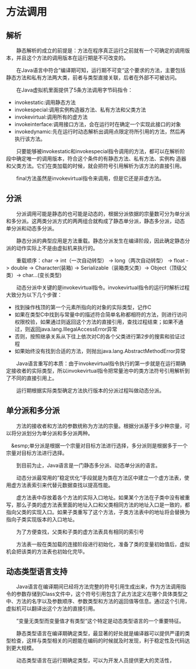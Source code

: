 # 方法调用
## 解析
&emsp;&emsp;静态解析的成立的前提是：方法在程序真正运行之前就有一个可确定的调用版本，并且这个方法的调用版本在运行期是不可改变的。

&emsp;&emsp;在Java语言中符合”编译期可知，运行期不可变“这个要求的方法，主要包括静态方法和私有方法两大类，前者与类型直接关联，后者在外部不可被访问。

&emsp;&emsp;在Java虚拟机里面提供了5条方法调用字节码指令：
- invokestatic:调用静态方法
- invokespecial:调用实例构造器<init>方法、私有方法和父类方法
- invokevirtual:调用所有的虚方法
- invokeinterface:调用接口方法，会在运行时在确定一个实现此接口的对象
- invokedynamic:先在运行时动态解析出调用点限定符所引用的方法，然后再执行该方法。

&emsp;&emsp;只要能够被invokestatic和invokespecial指令调用的方法，都可以在解析阶段中确定唯一的调用版本，符合这个条件的有静态方法、私有方法、实例构
造器和父类方法。它们在类加载的时候，就会把符号引用解析为该方法的直接引用。

&emsp;&emsp;final方法虽然是invokevirtual指令来调用，但是它还是非虚方法。

## 分派
&emsp;&emsp;分派调用可能是静态的也可能是动态的，根据分派依据的宗量数可分为单分派和多分派。这两类分派方式的两两组合就构成了静态单分派，静态多分派，动态
单分派和动态多分派。

&emsp;&emsp;静态分派的典型应用是方法重载。静态分派发生在编译阶段，因此确定静态分派的动作实际上不是由虚拟机来执行的。

&emsp;&emsp;重载顺序：char -> int（一次自动转型） -> long（两次自动转型） -> float -> double -> Character(装箱) -> Serializable（装箱类父类）-> Object（顶级父类）-> char...(变长类型)

&emsp;&emsp;动态分派中关键的是invokevirtual指令。invokevirtual指令的运行时解析过程大致分为以下几个步骤：
- 找到操作栈顶的第一个元素所指向的对象的实际类型，记作C
- 如果在类型C中找到与常量中的描述符合简单名称都相符的方法，则进行访问权限校验，如果通过则返回这个方法的直接引用，查找过程结束；如果不通过，则返回java.lang.IllegalAccessError异常
- 否则，按照继承关系从下往上依次对C的各个父类进行第2步的搜索和验证过程
- 如果始终没有找到合适的方法，则抛出java.lang.AbstractMethodError异常

&emsp;&emsp;Java语言重写的本质：由于invokevirtual指令执行的第一步就是在运行期确定接收者的实际类型，所以invokevirtual指令把常量池中的类方法符号引用解析到了不同的直接引用上。

&emsp;&emsp;运行期根据实际类型确定方法执行版本的分派过程叫做动态分派。

## 单分派和多分派
&emsp;&emsp;方法的接收者和方法的参数统称为方法的宗量。根据分派基于多少种宗量，可以将分派划分为单分派和多分派两种。

&emsp;&esmp;单分派是根据一个宗量对目标方法进行选择，多分派则是根据多于一个宗量对目标方法进行选择。

&emsp;&emsp;到目前为止，Java语言是一门静态多分派、动态单分派的语言。

&emsp;&emsp;动态分派最常用的”稳定优化“手段就是为类在方法区中建立一个虚方法表，使用虚方法表索引来代替元数据查找以提高性能。

&emsp;&emsp;虚方法表中存放着各个方法的实际入口地址。如果某个方法在子类中没有被重写，那么子类的虚方法表里面的地址入口和父类相同方法的地址入口是一致的，都指向父类的实现入口。如果子类重写了这个方法，子类方法表中的地址将会替换为指向子类实现版本的入口地址。

&emsp;&emsp;为了方便查找，父类和子类的虚方法表具有相同的索引号

&emsp;&emsp;方法表一般在类加载的连接阶段进行初始化，准备了类的变量初始值后，虚拟机会把该类的方法表也初始化完毕。

## 动态类型语言支持
&emsp;&emsp;Java语言在编译期间已经将方法完整的符号引用生成出来，作为方法调用指令的参数存储到Class文件中，这个符号引用包含了此方法定义在哪个具体类型之中、方法的名字以及参数顺序、参数类型和方法的返回值等信息。通过这个引用，虚拟机可以翻译出这个方法的直接引用。

&emsp;&emsp;”变量无类型而变量值才有类型“这个特定是动态类型语言的一个重要特征。

&emsp;&emsp;静态类型语言在编译期确定类型，最显著的好处就是编译器可以提供严谨的类型检查，这样与类型相关的问题能在编码的时候就及时发现，利于稳定性及代码达到更大规模。

&emsp;&emsp;动态类型语言在运行期确定类型，可以为开发人员提供更大的灵活性，
